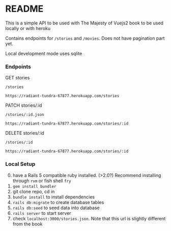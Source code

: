 # README

This is a simple API to be used with The Majesty of Vuejs2 book to be used locally or with heroku

Contains endpoints for `/stories` and `/movies`. Does not have pagination part yet.

Local development mode uses sqlite

### Endpoints

GET stories

`/stories`

`https://radiant-tundra-67877.herokuapp.com/stories`

PATCH stories/:id

`/stories/:id.json`

`https://radiant-tundra-67877.herokuapp.com/stories/:id`

DELETE stories/:id

`/stories/:id`

`https://radiant-tundra-67877.herokuapp.com/stories/:id`

### Local Setup

0. have a Rails 5 compatible ruby installed. (>2.0?) Recommend installing through `rvm` or fish shell `fry`
1. `gem install bundler`
2. git clone repo, cd in
3. `bundle install` to install dependencies
4. `rails db:migrate` to create database tables
5. `rails db:seed` to seed data into database
6. `rails server` to start server
7. check `localhost:3000/stories.json`. Note that this url is slightly different from the book

